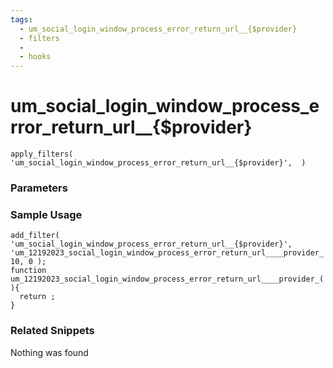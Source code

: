 ```yaml
---
tags: 
  - um_social_login_window_process_error_return_url__{$provider}
  - filters
  - 
  - hooks
---
```

# um\_social\_login\_window\_process\_error\_return\_url\_\_{$provider}

``` php:no-line-numbers
apply_filters( 'um_social_login_window_process_error_return_url__{$provider}',  )
```
<div class='hook-sep'></div>

### Parameters

<div class='hook-sep'></div>



### Sample Usage

``` php:no-line-numbers
add_filter( 'um_social_login_window_process_error_return_url__{$provider}', 'um_12192023_social_login_window_process_error_return_url____provider_', 10, 0 );
function um_12192023_social_login_window_process_error_return_url____provider_(  ){
  return ;
}
```
<div class='hook-sep'></div>



### Related Snippets

Nothing was found

